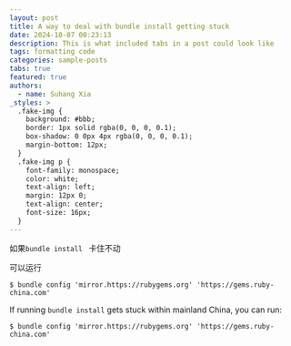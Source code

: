 ```yaml
---
layout: post
title: A way to deal with bundle install getting stuck
date: 2024-10-07 00:23:13
description: This is what included tabs in a post could look like
tags: formatting code
categories: sample-posts
tabs: true
featured: true
authors:
  - name: Suhang Xia
_styles: >
  .fake-img {
    background: #bbb;
    border: 1px solid rgba(0, 0, 0, 0.1);
    box-shadow: 0 0px 4px rgba(0, 0, 0, 0.1);
    margin-bottom: 12px;
  }
  .fake-img p {
    font-family: monospace;
    color: white;
    text-align: left;
    margin: 12px 0;
    text-align: center;
    font-size: 16px;
  }
---
```




如果``bundle install `` 卡住不动

可以运行

````terminal
$ bundle config 'mirror.https://rubygems.org' 'https://gems.ruby-china.com'
````

If running `bundle install` gets stuck within mainland China, you can run:

```terminal
$ bundle config 'mirror.https://rubygems.org' 'https://gems.ruby-china.com'
```
